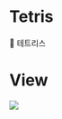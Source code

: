 # Tetris
🧱 테트리스
# View
![](https://images.velog.io/images/nsunny0908/post/eb9a2d9e-c98e-46ed-959a-7d866195f93c/GIF%202021-01-12%20%EC%98%A4%ED%9B%84%207-27-21.gif)
